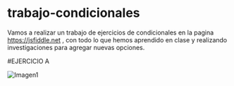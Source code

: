 # trabajo-condicionales
Vamos a realizar un trabajo de ejercicios de condicionales en la pagina https://jsfiddle.net , con todo lo que hemos aprendido en clase y realizando investigaciones para agregar nuevas opciones.

#EJERCICIO A

![Imagen1](https://user-images.githubusercontent.com/61298481/80557314-21037680-899c-11ea-868d-11b93b313866.png)
